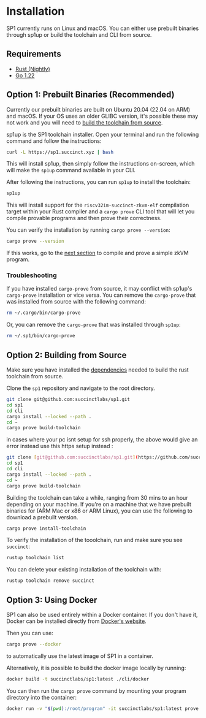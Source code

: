 # Installation

SP1 currently runs on Linux and macOS. You can either use prebuilt binaries through sp1up or
build the toolchain and CLI from source.

## Requirements

- [Rust (Nightly)](https://www.rust-lang.org/tools/install)
- [Go 1.22](https://go.dev/doc/install)

## Option 1: Prebuilt Binaries (Recommended)

Currently our prebuilt binaries are built on Ubuntu 20.04 (22.04 on ARM) and macOS. If your OS uses an older GLIBC version, it's possible these may not work and you will need to [build the toolchain from source](#option-2-building-from-source).

sp1up is the SP1 toolchain installer. Open your terminal and run the following command and follow the instructions:

```bash
curl -L https://sp1.succinct.xyz | bash
```

This will install sp1up, then simply follow the instructions on-screen, which will make the `sp1up` command available in your CLI.

After following the instructions, you can run `sp1up` to install the toolchain:

```bash
sp1up
```

This will install support for the `riscv32im-succinct-zkvm-elf` compilation target within your Rust compiler
and a `cargo prove` CLI tool that will let you compile provable programs and then prove their correctness.

You can verify the installation by running `cargo prove --version`:

```bash
cargo prove --version
```

If this works, go to the [next section](./quickstart.md) to compile and prove a simple zkVM program.

### Troubleshooting

If you have installed `cargo-prove` from source, it may conflict with sp1up's `cargo-prove` installation or vice versa. You can remove the `cargo-prove` that was installed from source with the following command:

```bash
rm ~/.cargo/bin/cargo-prove
```

Or, you can remove the `cargo-prove` that was installed through `sp1up`:

```bash
rm ~/.sp1/bin/cargo-prove
```

## Option 2: Building from Source

Make sure you have installed the [dependencies](https://github.com/rust-lang/rust/blob/master/INSTALL.md#dependencies) needed to build the rust toolchain from source.

Clone the `sp1` repository and navigate to the root directory.

```bash
git clone git@github.com:succinctlabs/sp1.git
cd sp1
cd cli
cargo install --locked --path .
cd ~
cargo prove build-toolchain
```
in cases where your pc isnt setup for ssh properly, the above would give an error
instead use this https setup instead : 
```bash
git clone [git@github.com:succinctlabs/sp1.git](https://github.com/succinctlabs/sp1.git)
cd sp1
cd cli
cargo install --locked --path .
cd ~
cargo prove build-toolchain
```

Building the toolchain can take a while, ranging from 30 mins to an hour depending on your machine. If you're on a machine that we have prebuilt binaries for (ARM Mac or x86 or ARM Linux), you can use the following to download a prebuilt version.

```bash
cargo prove install-toolchain
```

To verify the installation of the tooolchain, run and make sure you see `succinct`:

```bash
rustup toolchain list
```

You can delete your existing installation of the toolchain with:

```bash
rustup toolchain remove succinct
```

## Option 3: Using Docker

SP1 can also be used entirely within a Docker container. If you don't have it, Docker can be
installed directly from [Docker's website](https://docs.docker.com/get-docker/).

Then you can use:

```bash
cargo prove --docker
```

to automatically use the latest image of SP1 in a container.

Alternatively, it is possible to build the docker image locally by running:

```bash
docker build -t succinctlabs/sp1:latest ./cli/docker
```

You can then run the `cargo prove` command by mounting your program directory into the container:

```bash
docker run -v "$(pwd):/root/program" -it succinctlabs/sp1:latest prove build
```

